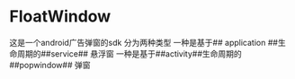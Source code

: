 # FloatWindow
这是一个android广告弹窗的sdk 分为两种类型
一种是基于## application ##生命周期的##service## 悬浮窗
一种是基于##activity##生命周期的##popwindow## 弹窗
